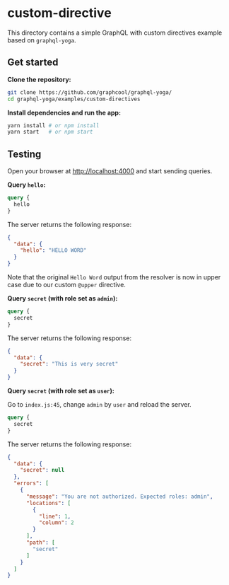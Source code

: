 # custom-directive

This directory contains a simple GraphQL with custom directives example based on `graphql-yoga`.

## Get started

**Clone the repository:**

```sh
git clone https://github.com/graphcool/graphql-yoga/
cd graphql-yoga/examples/custom-directives
```

**Install dependencies and run the app:**

```sh
yarn install # or npm install
yarn start   # or npm start
```

## Testing

Open your browser at [http://localhost:4000](http://localhost:4000) and start sending queries.

**Query `hello`:**

```graphql
query {
  hello
}
```

The server returns the following response:

```json
{
  "data": {
    "hello": "HELLO WORD"
  }
}
```

Note that the original `Hello Word` output from the resolver is now in upper case due to our custom `@upper` directive.

**Query `secret` (with role set as `admin`):**
```graphql
query {
  secret
}
```

The server returns the following response:

```json
{
  "data": {
    "secret": "This is very secret"
  }
}
```


**Query `secret` (with role set as `user`):**

Go to `index.js:45`, change `admin` by `user` and reload the server.

```graphql
query {
  secret
}
```

The server returns the following response:

```json
{
  "data": {
    "secret": null
  },
  "errors": [
    {
      "message": "You are not authorized. Expected roles: admin",
      "locations": [
        {
          "line": 1,
          "column": 2
        }
      ],
      "path": [
        "secret"
      ]
    }
  ]
}
```
